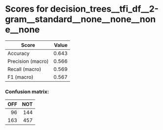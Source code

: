 # Scores for decision_trees__tfi_df__2-gram__standard__none__none__none__none
|      Score      |Value|
|-----------------|----:|
|Accuracy         |0.643|
|Precision (macro)|0.566|
|Recall (macro)   |0.569|
|F1 (macro)       |0.567|

### Confusion matrix:
|OFF|NOT|
|--:|--:|
| 96|144|
|163|457|
